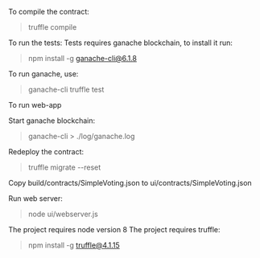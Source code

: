 To compile the contract:
> truffle compile

To run the tests:
Tests requires ganache blockchain, to install it run:
> npm install -g ganache-cli@6.1.8

To run ganache, use:
> ganache-cli
> truffle test



To run web-app

Start ganache blockchain:
> ganache-cli > ./log/ganache.log

Redeploy the contract:
> truffle migrate --reset

Copy build/contracts/SimpleVoting.json to ui/contracts/SimpleVoting.json 

Run web server:
> node ui/webserver.js


The project requires node version 8
The project requires truffle:
> npm install -g truffle@4.1.15
